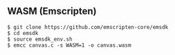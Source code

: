 ## WASM (Emscripten)

```
$ git clone https://github.com/emscripten-core/emsdk
$ cd emsdk
$ source emsdk_env.sh
$ emcc canvas.c -s WASM=1 -o canvas.wasm
```
